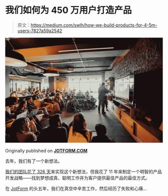 # 我们如何为 450 万用户打造产品

> 原文：<https://medium.com/swlh/how-we-build-products-for-4-5m-users-7827a59a2542>

![](img/3d33d03bf6ec1bf8dcc8f3d74535972d.png)

Originally published on [**JOTFORM.COM**](https://www.jotform.com/blog/developing-products-for-32m-users/)

去年，我们有了一个新想法。

[我们的团队花了 326 天](https://www.jotform.com/blog/326-day-product-releases/)来实现这个新想法，但我花了 11 年来制定一个明智的产品开发战略——找到梦想成真、聪明工作并为客户提供最佳产品的最佳方式。

在 [JotForm](https://jotform.com) 的头五年，我们在真空中辛苦工作，然后经历了失败和心痛…